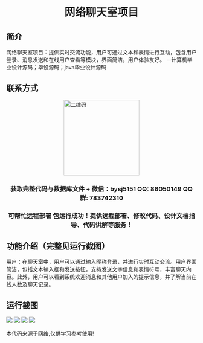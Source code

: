 <p><h1 align="center">网络聊天室项目</h1></p>

## 简介
网络聊天室项目：提供实时交流功能，用户可通过文本和表情进行互动，包含用户登录、消息发送和在线用户查看等模块，界面简洁，用户体验友好。    --计算机毕业设计源码；毕设源码；java毕业设计源码


## 联系方式
<img src="https://bs-1329754181.cos.ap-shanghai.myqcloud.com/wx.jpg" alt="二维码" style="display: block; margin: 0 auto;" width="200px">
<p><h3 align="center">获取完整代码与数据库文件 + 微信：bysj5151 QQ: 86050149 QQ群: 783742310</h3></p>
<p><h3 align="center">可帮忙远程部署 包运行成功！提供远程部署、修改代码、设计文档指导、代码讲解等服务！</h3></p>

## 功能介绍（完整见运行截图）
用户：在聊天室中，用户可以通过输入昵称登录，并进行实时互动交流。用户界面简洁，包括文本输入框和发送按钮，支持发送文字信息和表情符号，丰富聊天内容。此外，用户可以看到系统欢迎消息和其他用户加入的提示信息，并了解当前在线人数及聊天记录。


## 运行截图
![](imgs/588112-20230215231153231-86605291.png)
![](imgs/588112-20230215231158185-83721918.png)
![](imgs/588112-20230215231202056-1466416647.png)
![](imgs/588112-20230215231206021-699511834.png)

<p>本代码来源于网络,仅供学习参考使用!</p>

